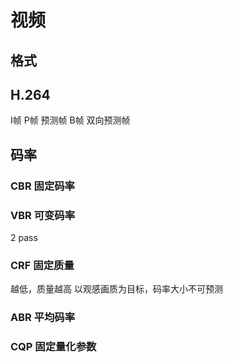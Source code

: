 


# 视频

## 格式


## H.264
I帧
P帧 预测帧
B帧 双向预测帧

## 码率
### CBR 固定码率

### VBR 可变码率
2 pass

### CRF 固定质量
越低，质量越高
以观感画质为目标，码率大小不可预测

### ABR 平均码率

### CQP 固定量化参数
































